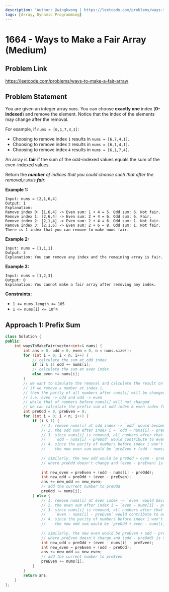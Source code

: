 ```yaml
---
description: 'Author: @wingkwong | https://leetcode.com/problems/ways-to-make-a-fair-array/'
tags: [Array, Dynamic Programming]
---
```


# 1664 - Ways to Make a Fair Array (Medium) 

## Problem Link

https://leetcode.com/problems/ways-to-make-a-fair-array/

## Problem Statement

You are given an integer array `nums`. You can choose **exactly one** index (**0-indexed**) and remove the element. Notice that the index of the elements may change after the removal.

For example, if `nums = [6,1,7,4,1]`:

- Choosing to remove index `1` results in `nums = [6,7,4,1]`.
- Choosing to remove index `2` results in `nums = [6,1,4,1]`.
- Choosing to remove index `4` results in `nums = [6,1,7,4]`.

An array is **fair** if the sum of the odd-indexed values equals the sum of the even-indexed values.

Return the ***number** of indices that you could choose such that after the removal,*`nums`*is **fair**.*

**Example 1:**

```
Input: nums = [2,1,6,4]
Output: 1
Explanation:
Remove index 0: [1,6,4] -> Even sum: 1 + 4 = 5. Odd sum: 6. Not fair.
Remove index 1: [2,6,4] -> Even sum: 2 + 4 = 6. Odd sum: 6. Fair.
Remove index 2: [2,1,4] -> Even sum: 2 + 4 = 6. Odd sum: 1. Not fair.
Remove index 3: [2,1,6] -> Even sum: 2 + 6 = 8. Odd sum: 1. Not fair.
There is 1 index that you can remove to make nums fair.
```

**Example 2:**

```
Input: nums = [1,1,1]
Output: 3
Explanation: You can remove any index and the remaining array is fair.
```

**Example 3:**

```
Input: nums = [1,2,3]
Output: 0
Explanation: You cannot make a fair array after removing any index.
```

**Constraints:**

- `1 <= nums.length <= 105`
- `1 <= nums[i] <= 10^4`

## Approach 1: Prefix Sum

<Tabs>
<TabItem value="cpp" label="C++">
<SolutionAuthor name="@wingkwong"/>

```cpp
class Solution {
public:
    int waysToMakeFair(vector<int>& nums) {
        int ans = 0, odd = 0, even = 0, n = nums.size();
        for (int i = 0; i < n; i++) {
            // calculate the sum at odd index
            if (i & 1) odd += nums[i];
            // calculate the sum at even index
            else even += nums[i];
        }
        // we want to simulate the removal and calculate the result on the fly
        // if we remove a number at index i, 
        // then the parity of all numbers after nums[i] will be changed
        // i.e. even -> odd and odd -> even
        // while that of numbers before nums[i] will not changed
        // we can calculate the prefix sum at odd index & even index for the calculation
        int preOdd = 0, preEven = 0;
        for (int i = 0; i < n; i++) {
            if (i & 1) {
                // 1. remove nums[i] at odd index -> `odd` would become `odd - nums[i]`
                // 2. the odd sum after index i = `odd - nums[i] - preOdd`
                // 3. since nums[i] is removed, all numbers after that will shift to the left by 1 position
                //    `odd - nums[i] - preOdd` would contribute to even sum
                // 4. since the parity of numbers before index i won't be changed,
                //    the new even sum would be `preEven + (odd - nums[i] - preOdd)`
                
                // similarly, the new odd would be preOdd + even - preEven
                // where preOdd doesn't change and (even - preEven) is the even sum after index i 
                
                int new_even = preEven + (odd - nums[i] - preOdd);
                int new_odd = preOdd + (even - preEven);
                ans += new_odd == new_even;
                // add the current number to preOdd
                preOdd += nums[i];
            } else {
                // 1. remove nums[i] at even index -> `even` would become `even - nums[i]`
                // 2. the even sum after index i = `even - nums[i] - preEven`
                // 3. since nums[i] is removed, all numbers after that will shift to the left by 1 position
                //    `even - nums[i] - preEven` would contribute to odd sum
                // 4. since the parity of numbers before index i won't be changed,
                //    the new odd sum would be `preOdd + even - nums[i] - preEven`
                
                // similarly, the new even would be preEven + odd - preOdd
                // where preEven doesn't change and (odd - preOdd) is the even sum after index i 
                int new_odd = preOdd + (even - nums[i] - preEven);
                int new_even = preEven + (odd - preOdd);
                ans += new_odd == new_even;
                // add the current number to preEven
                preEven += nums[i];
            }
        }
        return ans;
    }
};
```

</TabItem>
</Tabs>